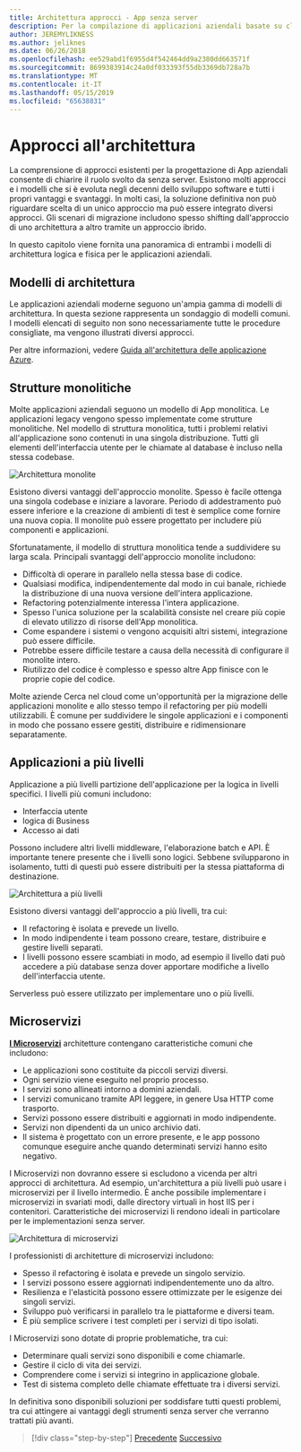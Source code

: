 ```yaml
---
title: Architettura approcci - App senza server
description: Per la compilazione di applicazioni aziendali basate su cloud, da architetture a più livelli per senza server si avvicina un'introduzione all'architettura.
author: JEREMYLIKNESS
ms.author: jeliknes
ms.date: 06/26/2018
ms.openlocfilehash: ee529abd1f6955d4f542464dd9a2380dd663571f
ms.sourcegitcommit: 8699383914c24a0df033393f55db3369db728a7b
ms.translationtype: MT
ms.contentlocale: it-IT
ms.lasthandoff: 05/15/2019
ms.locfileid: "65638831"
---
```

# <a name="architecture-approaches"></a>Approcci all'architettura

La comprensione di approcci esistenti per la progettazione di App aziendali consente di chiarire il ruolo svolto da senza server. Esistono molti approcci e i modelli che si è evoluta negli decenni dello sviluppo software e tutti i propri vantaggi e svantaggi. In molti casi, la soluzione definitiva non può riguardare scelta di un unico approccio ma può essere integrato diversi approcci. Gli scenari di migrazione includono spesso shifting dall'approccio di uno architettura a altro tramite un approccio ibrido.

In questo capitolo viene fornita una panoramica di entrambi i modelli di architettura logica e fisica per le applicazioni aziendali.

## <a name="architecture-patterns"></a>Modelli di architettura

Le applicazioni aziendali moderne seguono un'ampia gamma di modelli di architettura. In questa sezione rappresenta un sondaggio di modelli comuni. I modelli elencati di seguito non sono necessariamente tutte le procedure consigliate, ma vengono illustrati diversi approcci.

Per altre informazioni, vedere [Guida all'architettura delle applicazione Azure](https://docs.microsoft.com/azure/architecture/guide/).

## <a name="monoliths"></a>Strutture monolitiche

Molte applicazioni aziendali seguono un modello di App monolitica. Le applicazioni legacy vengono spesso implementate come strutture monolitiche. Nel modello di struttura monolitica, tutti i problemi relativi all'applicazione sono contenuti in una singola distribuzione. Tutti gli elementi dell'interfaccia utente per le chiamate al database è incluso nella stessa codebase.

![Architettura monolite](./media/monolith-architecture.png)

Esistono diversi vantaggi dell'approccio monolite. Spesso è facile ottenga una singola codebase e iniziare a lavorare. Periodo di addestramento può essere inferiore e la creazione di ambienti di test è semplice come fornire una nuova copia. Il monolite può essere progettato per includere più componenti e applicazioni.

Sfortunatamente, il modello di struttura monolitica tende a suddividere su larga scala. Principali svantaggi dell'approccio monolite includono:

* Difficoltà di operare in parallelo nella stessa base di codice.
* Qualsiasi modifica, indipendentemente dal modo in cui banale, richiede la distribuzione di una nuova versione dell'intera applicazione.
* Refactoring potenzialmente interessa l'intera applicazione.
* Spesso l'unica soluzione per la scalabilità consiste nel creare più copie di elevato utilizzo di risorse dell'App monolitica.
* Come espandere i sistemi o vengono acquisiti altri sistemi, integrazione può essere difficile.
* Potrebbe essere difficile testare a causa della necessità di configurare il monolite intero.
* Riutilizzo del codice è complesso e spesso altre App finisce con le proprie copie del codice.

Molte aziende Cerca nel cloud come un'opportunità per la migrazione delle applicazioni monolite e allo stesso tempo il refactoring per più modelli utilizzabili. È comune per suddividere le singole applicazioni e i componenti in modo che possano essere gestiti, distribuire e ridimensionare separatamente.

## <a name="n-layer-applications"></a>Applicazioni a più livelli

Applicazione a più livelli partizione dell'applicazione per la logica in livelli specifici. I livelli più comuni includono:

* Interfaccia utente
* logica di Business
* Accesso ai dati

Possono includere altri livelli middleware, l'elaborazione batch e API. È importante tenere presente che i livelli sono logici. Sebbene svilupparono in isolamento, tutti di questi può essere distribuiti per la stessa piattaforma di destinazione.

![Architettura a più livelli](./media/n-layer-architecture.png)

Esistono diversi vantaggi dell'approccio a più livelli, tra cui:

* Il refactoring è isolata e prevede un livello.
* In modo indipendente i team possono creare, testare, distribuire e gestire livelli separati.
* I livelli possono essere scambiati in modo, ad esempio il livello dati può accedere a più database senza dover apportare modifiche a livello dell'interfaccia utente.

Serverless può essere utilizzato per implementare uno o più livelli.

## <a name="microservices"></a>Microservizi

**[I Microservizi](https://docs.microsoft.com/azure/architecture/guide/architecture-styles/microservices)**  architetture contengano caratteristiche comuni che includono:

* Le applicazioni sono costituite da piccoli servizi diversi.
* Ogni servizio viene eseguito nel proprio processo.
* I servizi sono allineati intorno a domini aziendali.
* I servizi comunicano tramite API leggere, in genere Usa HTTP come trasporto.
* Servizi possono essere distribuiti e aggiornati in modo indipendente.
* Servizi non dipendenti da un unico archivio dati.
* Il sistema è progettato con un errore presente, e le app possono comunque eseguire anche quando determinati servizi hanno esito negativo.

I Microservizi non dovranno essere si escludono a vicenda per altri approcci di architettura. Ad esempio, un'architettura a più livelli può usare i microservizi per il livello intermedio. È anche possibile implementare i microservizi in svariati modi, dalle directory virtuali in host IIS per i contenitori. Caratteristiche dei microservizi li rendono ideali in particolare per le implementazioni senza server.

![Architettura di microservizi](./media/microservices-architecture.png)

I professionisti di architetture di microservizi includono:

* Spesso il refactoring è isolata e prevede un singolo servizio.
* I servizi possono essere aggiornati indipendentemente uno da altro.
* Resilienza e l'elasticità possono essere ottimizzate per le esigenze dei singoli servizi.
* Sviluppo può verificarsi in parallelo tra le piattaforme e diversi team.
* È più semplice scrivere i test completi per i servizi di tipo isolati.

I Microservizi sono dotate di proprie problematiche, tra cui:

* Determinare quali servizi sono disponibili e come chiamarle.
* Gestire il ciclo di vita dei servizi.
* Comprendere come i servizi si integrino in applicazione globale.
* Test di sistema completo delle chiamate effettuate tra i diversi servizi.

In definitiva sono disponibili soluzioni per soddisfare tutti questi problemi, tra cui attingere ai vantaggi degli strumenti senza server che verranno trattati più avanti.

>[!div class="step-by-step"]
>[Precedente](index.md)
>[Successivo](architecture-deployment-approaches.md)

